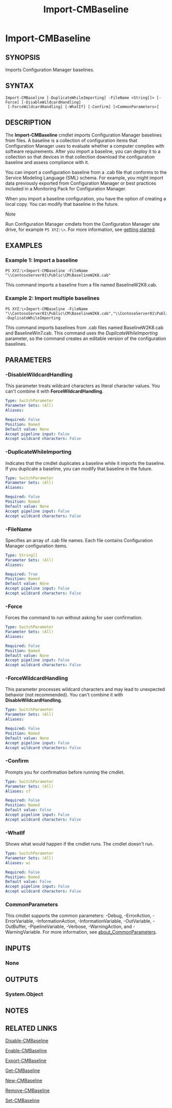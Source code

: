 ﻿---
description: Imports Configuration Manager baselines.
external help file: AdminUI.PS.dll-Help.xml
Module Name: ConfigurationManager
ms.date: 05/05/2019
schema: 2.0.0
title: Import-CMBaseline
---

# Import-CMBaseline

## SYNOPSIS
Imports Configuration Manager baselines.

## SYNTAX

```
Import-CMBaseline [-DuplicateWhileImporting] -FileName <String[]> [-Force] [-DisableWildcardHandling]
 [-ForceWildcardHandling] [-WhatIf] [-Confirm] [<CommonParameters>]
```

## DESCRIPTION
The **Import-CMBaseline** cmdlet imports Configuration Manager baselines from files.
A baseline is a collection of configuration items that Configuration Manager uses to evaluate whether a computer complies with software requirements.
After you import a baseline, you can deploy it to a collection so that devices in that collection download the configuration baseline and assess compliance with it.

You can import a configuration baseline from a .cab file that conforms to the Service Modeling Language (SML) schema.
For example, you might import data previously exported from Configuration Manager or best practices included in a Monitoring Pack for Configuration Manager.

When you import a baseline configuration, you have the option of creating a local copy.
You can modify that baseline in the future.

> [!NOTE]
> Run Configuration Manager cmdlets from the Configuration Manager site drive, for example `PS XYZ:\>`. For more information, see [getting started](/powershell/sccm/overview).

## EXAMPLES

### Example 1: Import a baseline
```
PS XYZ:\>Import-CMBaseline -FileName "\\ContosoServer01\Public\CM\BaselineW2K8.cab"
```

This command imports a baseline from a file named BaselineW2K8.cab.

### Example 2: Import multiple baselines
```
PS XYZ:\>Import-CMBaseline -FileName "\\ContosoServer01\Public\CM\BaselineW2K8.cab","\\ContosoServer01\Public\CM\BaselineWin7.cab" -DuplicateWhileImporting
```

This command imports baselines from .cab files named BaselineW2K8.cab and BaselineWin7.cab.
This command uses the *DuplicateWhileImporting* parameter, so the command creates an editable version of the configuration baselines.

## PARAMETERS

### -DisableWildcardHandling

This parameter treats wildcard characters as literal character values. You can't combine it with **ForceWildcardHandling**.

```yaml
Type: SwitchParameter
Parameter Sets: (All)
Aliases:

Required: False
Position: Named
Default value: None
Accept pipeline input: False
Accept wildcard characters: False
```

### -DuplicateWhileImporting
Indicates that the cmdlet duplicates a baseline while it imports the baseline.
If you duplicate a baseline, you can modify that baseline in the future.

```yaml
Type: SwitchParameter
Parameter Sets: (All)
Aliases:

Required: False
Position: Named
Default value: None
Accept pipeline input: False
Accept wildcard characters: False
```

### -FileName
Specifies an array of .cab file names.
Each file contains Configuration Manager configuration items.

```yaml
Type: String[]
Parameter Sets: (All)
Aliases:

Required: True
Position: Named
Default value: None
Accept pipeline input: False
Accept wildcard characters: False
```

### -Force
Forces the command to run without asking for user confirmation.

```yaml
Type: SwitchParameter
Parameter Sets: (All)
Aliases:

Required: False
Position: Named
Default value: None
Accept pipeline input: False
Accept wildcard characters: False
```

### -ForceWildcardHandling

This parameter processes wildcard characters and may lead to unexpected behavior (not recommended). You can't combine it with **DisableWildcardHandling**.

```yaml
Type: SwitchParameter
Parameter Sets: (All)
Aliases:

Required: False
Position: Named
Default value: None
Accept pipeline input: False
Accept wildcard characters: False
```

### -Confirm
Prompts you for confirmation before running the cmdlet.

```yaml
Type: SwitchParameter
Parameter Sets: (All)
Aliases: cf

Required: False
Position: Named
Default value: False
Accept pipeline input: False
Accept wildcard characters: False
```

### -WhatIf

Shows what would happen if the cmdlet runs. The cmdlet doesn't run.

```yaml
Type: SwitchParameter
Parameter Sets: (All)
Aliases: wi

Required: False
Position: Named
Default value: False
Accept pipeline input: False
Accept wildcard characters: False
```

### CommonParameters
This cmdlet supports the common parameters: -Debug, -ErrorAction, -ErrorVariable, -InformationAction, -InformationVariable, -OutVariable, -OutBuffer, -PipelineVariable, -Verbose, -WarningAction, and -WarningVariable. For more information, see [about_CommonParameters](http://go.microsoft.com/fwlink/?LinkID=113216).

## INPUTS

### None
## OUTPUTS

### System.Object
## NOTES

## RELATED LINKS

[Disable-CMBaseline](Disable-CMBaseline.md)

[Enable-CMBaseline](Enable-CMBaseline.md)

[Export-CMBaseline](Export-CMBaseline.md)

[Get-CMBaseline](Get-CMBaseline.md)

[New-CMBaseline](New-CMBaseline.md)

[Remove-CMBaseline](Remove-CMBaseline.md)

[Set-CMBaseline](Set-CMBaseline.md)


